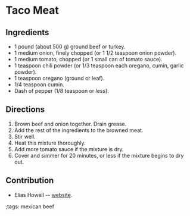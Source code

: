 # Taco Meat

## Ingredients

- 1 pound (about 500 g) ground beef or turkey.
- 1 medium onion, finely chopped (or 1 1/2 teaspoon onion powder).
- 1 medium tomato, chopped (or 1 small can of tomato sauce).
- 1 teaspoon chili powder (or 1/3 teaspoon each oregano, cumin, garlic powder).
- 1 teaspoon oregano (ground or leaf).
- 1/4 teaspoon cumin.
- Dash of pepper (1/8 teaspoon or less).

## Directions

1. Brown beef and onion together. Drain grease.
2. Add the rest of the ingredients to the browned meat.
3. Stir well.
4. Heat this mixture thoroughly.
5. Add more tomato sauce if the mixture is dry.
6. Cover and simmer for 20 minutes, or less if the mixture begins to dry out.

## Contribution

- Elias Howell -- [website](https://snarf.top).

;tags: mexican beef
